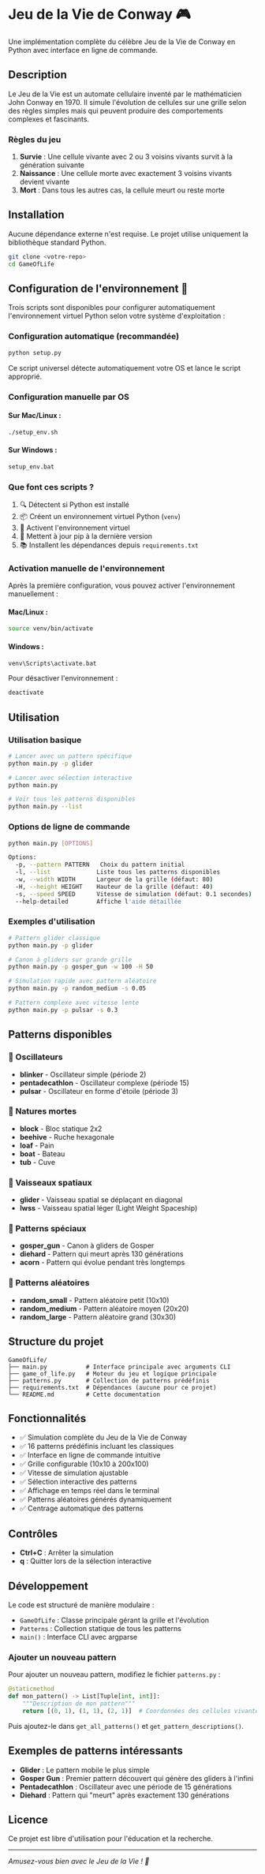 # Jeu de la Vie de Conway 🎮

Une implémentation complète du célèbre Jeu de la Vie de Conway en Python avec interface en ligne de commande.

## Description

Le Jeu de la Vie est un automate cellulaire inventé par le mathématicien John Conway en 1970. Il simule l'évolution de cellules sur une grille selon des règles simples mais qui peuvent produire des comportements complexes et fascinants.

### Règles du jeu

1. **Survie** : Une cellule vivante avec 2 ou 3 voisins vivants survit à la génération suivante
2. **Naissance** : Une cellule morte avec exactement 3 voisins vivants devient vivante
3. **Mort** : Dans tous les autres cas, la cellule meurt ou reste morte

## Installation

Aucune dépendance externe n'est requise. Le projet utilise uniquement la bibliothèque standard Python.

```bash
git clone <votre-repo>
cd GameOfLife
```

## Configuration de l'environnement 🔧

Trois scripts sont disponibles pour configurer automatiquement l'environnement virtuel Python selon votre système d'exploitation :

### Configuration automatique (recommandée)

```bash
python setup.py
```

Ce script universel détecte automatiquement votre OS et lance le script approprié.

### Configuration manuelle par OS

#### Sur Mac/Linux :
```bash
./setup_env.sh
```

#### Sur Windows :
```cmd
setup_env.bat
```

### Que font ces scripts ?

1. 🔍 Détectent si Python est installé
2. 📦 Créent un environnement virtuel Python (`venv`)
3. 🔄 Activent l'environnement virtuel
4. 🔧 Mettent à jour pip à la dernière version
5. 📚 Installent les dépendances depuis `requirements.txt`

### Activation manuelle de l'environnement

Après la première configuration, vous pouvez activer l'environnement manuellement :

#### Mac/Linux :
```bash
source venv/bin/activate
```

#### Windows :
```cmd
venv\Scripts\activate.bat
```

Pour désactiver l'environnement :
```bash
deactivate
```

## Utilisation

### Utilisation basique

```bash
# Lancer avec un pattern spécifique
python main.py -p glider

# Lancer avec sélection interactive
python main.py

# Voir tous les patterns disponibles
python main.py --list
```

### Options de ligne de commande

```bash
python main.py [OPTIONS]

Options:
  -p, --pattern PATTERN   Choix du pattern initial
  -l, --list             Liste tous les patterns disponibles
  -w, --width WIDTH      Largeur de la grille (défaut: 80)
  -H, --height HEIGHT    Hauteur de la grille (défaut: 40)
  -s, --speed SPEED      Vitesse de simulation (défaut: 0.1 secondes)
  --help-detailed        Affiche l'aide détaillée
```

### Exemples d'utilisation

```bash
# Pattern glider classique
python main.py -p glider

# Canon à gliders sur grande grille
python main.py -p gosper_gun -w 100 -H 50

# Simulation rapide avec pattern aléatoire
python main.py -p random_medium -s 0.05

# Pattern complexe avec vitesse lente
python main.py -p pulsar -s 0.3
```

## Patterns disponibles

### 📂 Oscillateurs
- **blinker** - Oscillateur simple (période 2)
- **pentadecathlon** - Oscillateur complexe (période 15)
- **pulsar** - Oscillateur en forme d'étoile (période 3)

### 📂 Natures mortes
- **block** - Bloc statique 2x2
- **beehive** - Ruche hexagonale
- **loaf** - Pain
- **boat** - Bateau
- **tub** - Cuve

### 📂 Vaisseaux spatiaux
- **glider** - Vaisseau spatial se déplaçant en diagonal
- **lwss** - Vaisseau spatial léger (Light Weight Spaceship)

### 📂 Patterns spéciaux
- **gosper_gun** - Canon à gliders de Gosper
- **diehard** - Pattern qui meurt après 130 générations
- **acorn** - Pattern qui évolue pendant très longtemps

### 📂 Patterns aléatoires
- **random_small** - Pattern aléatoire petit (10x10)
- **random_medium** - Pattern aléatoire moyen (20x20)
- **random_large** - Pattern aléatoire grand (30x30)

## Structure du projet

```
GameOfLife/
├── main.py           # Interface principale avec arguments CLI
├── game_of_life.py   # Moteur du jeu et logique principale
├── patterns.py       # Collection de patterns prédéfinis
├── requirements.txt  # Dépendances (aucune pour ce projet)
└── README.md         # Cette documentation
```

## Fonctionnalités

- ✅ Simulation complète du Jeu de la Vie de Conway
- ✅ 16 patterns prédéfinis incluant les classiques
- ✅ Interface en ligne de commande intuitive
- ✅ Grille configurable (10x10 à 200x100)
- ✅ Vitesse de simulation ajustable
- ✅ Sélection interactive des patterns
- ✅ Affichage en temps réel dans le terminal
- ✅ Patterns aléatoires générés dynamiquement
- ✅ Centrage automatique des patterns

## Contrôles

- **Ctrl+C** : Arrêter la simulation
- **q** : Quitter lors de la sélection interactive

## Développement

Le code est structuré de manière modulaire :

- `GameOfLife` : Classe principale gérant la grille et l'évolution
- `Patterns` : Collection statique de tous les patterns
- `main()` : Interface CLI avec argparse

### Ajouter un nouveau pattern

Pour ajouter un nouveau pattern, modifiez le fichier `patterns.py` :

```python
@staticmethod
def mon_pattern() -> List[Tuple[int, int]]:
    """Description de mon pattern"""
    return [(0, 1), (1, 1), (2, 1)]  # Coordonnées des cellules vivantes
```

Puis ajoutez-le dans `get_all_patterns()` et `get_pattern_descriptions()`.

## Exemples de patterns intéressants

- **Glider** : Le pattern mobile le plus simple
- **Gosper Gun** : Premier pattern découvert qui génère des gliders à l'infini
- **Pentadecathlon** : Oscillateur avec une période de 15 générations
- **Diehard** : Pattern qui "meurt" après exactement 130 générations

## Licence

Ce projet est libre d'utilisation pour l'éducation et la recherche.

---

*Amusez-vous bien avec le Jeu de la Vie ! 🌟*
